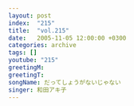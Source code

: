 ```yaml
---
layout: post
index:  "215"
title:  "vol.215"
date:   2005-11-05 12:00:00 +0300
categories: archive
tags: []
youtube: "215"
greetingM: 
greetingT: 
songName: だってしょうがないじゃない
singer: 和田アキ子
---
```

